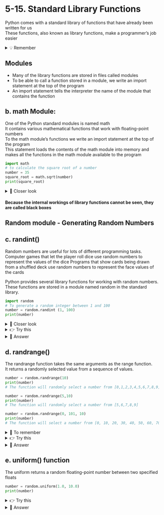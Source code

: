 # 5-15. Standard Library Functions
Python comes with a standard library of functions that have already been written for us  
These functions, also known as library functions, make a programmer’s job easier 

<details>
  <summary>
    💡 Remember
  </summary>
  We have ussed some Python’s library functions<br>
  print() - void function that takes arguments
  input() - value returning function that returns a string<br>
  range() - value returning function, returns a range
</details>

## Modules
- Many of the library functions are stored in files called modules   
- To be able to call a function stored in a module, we write an import statement at the top of the program  
- An import statement tells the interpreter the name of the module that contains the function 

## b. math Module:
One of the Python standard modules is named math    
It contains various mathematical functions that work with floating-point numbers  
To the math module’s functions we write an import statement at the top of the program  
This statement loads the contents of the math module into memory and makes all the functions in the math module available to the program

```python
import math
# to calculate the square root of a number
number = 35
square_root = math.sqrt(number)
print(square_root)
```

<details>
  <summary>
    🔎 Closer look
  </summary>
  sqrt() function is needed to calculate the square root of a number<br>
  this function is available in the math module<br>
  so, we import the math module<br>
  But to be able to call sqrt(), we must use the module name as a prefix<br>
  sqrt() returns a float, that is why we are able to store the value in a variable called square_root<br>
</details>

#### Because the internal workings of library functions cannot be seen, they are called black boxes

## Random module - Generating Random Numbers

## c. randint()
Random numbers are useful for lots of different programming tasks.  
Computer games that let the player roll dice use random numbers to represent the values of the dice 
Programs that show cards being drawn from a shuffled deck use random numbers to represent the face values of the cards


Python provides several library functions for working with random numbers.  
These functions are stored in a module named random in the standard library. 

```python
import random
# To generate a random integer between 1 and 100
number = random.randint (1, 100)
print(number)
```

<details>
  <summary>
    🔎 Closer look
  </summary>
  The randint function is in the random module, so we import it<br>
  when calling randint<br>
  - we must prefix the module name before the function name using a dot<br>
  - we must pass two integer arguments, that tell the function to give an integer random number in the range of 1 through 100<br>
  randint returns an integer, that can be assigned to a variable called number<br>
  to display a random number, it is not necessary to assign the random number to a variable, it can be sent to the  print function<br>
  print(random.randint (1, 100))
</details>


<details>
  <summary>
    👉 Try this
  </summary>
  Generate a random integer between two values that the user enters<br>
  Hint: When user enters data using input function, that data is a string, we must convert it to integer
</details>


<details>
  <summary>
    👀 Answer
  </summary>
  num1 = int(input("Enter first number: "))<br>
  num2 = int(input("Enter second number: "))<br>
  rand = random.randint(num1, num2)<br>
  print(rand)<br>
  # Assume that the user will enter numeric values and that the first number will be smaller than the second one
</details>


## d. randrange()
The randrange function takes the same arguments as the range function.  
It returns a randomly selected value from a sequence of values. 

```python
number = random.randrange(10)
print(number)
# The function will randomly select a number from [0,1,2,3,4,5,6,7,8,9]
```

```python
number = random.randrange(5,10)
print(number)
# The function will randomly select a number from [5,6,7,8,9]
```

```python
number = random.randrange(0, 101, 10)
print(number)
# The function will select a number from [0, 10, 20, 30, 40, 50, 60, 70, 80, 90, 100]
```

<details>
  <summary>
    🚩 To remember
  </summary>
  randint and randrange return an integer
</details>


<details>
  <summary>
    👉 Try this
  </summary>
  Generate a random number between 1 and 13 and if it is 1, print Ace, 2 print Two.. , 3 print Three, so on, 11, print Jack, 12 print Queen and 13 print King
</details>


<details>
  <summary>
    👀 Answer
  </summary>
  rand = random.randrange(1, 14)<br>
  if rand == 1:<br>
  &ensp;print("Ace")<br>
  elif rand == 2:<br>
  &ensp;print("Two")<br>
  elif rand == 3:<br>
  &ensp;print("Three")<br>
  elif rand == 4:<br>
  &ensp;print("Four")<br>
  elif rand == 5:<br>
  &ensp;print("Five")<br>
  elif rand == 6:<br>
  &ensp;print("six")<br>
  elif rand == 7:<br>
  &ensp;print("Seven")<br>
  elif rand == 8:<br>
  &ensp;print("Eight")<br>
  elif rand == 9:<br>
  &ensp;print("Nine")<br>
  elif rand == 10:<br>
  &ensp;print("Ten")<br>
  elif rand == 11:<br>
  &ensp;print("Jack")<br>
  elif rand == 12:<br>
  &ensp;print("Queen")<br>
  elif rand == 13:<br>
  &ensp;print("King")<br>
</details>

## e. uniform() function
The uniform returns a random floating-point number between two specified floats

```python
number = random.uniform(1.0, 10.0)
print(number)
```

<details>
  <summary>
    👉 Try this
  </summary>
  Generate a random float between two values that the user enters<br>
  Hint: When user enters data using input function, that data is a string, we must convert it to float
</details>


<details>
  <summary>
    👀 Answer
  </summary>
  num1 = float(input("Enter first number: "))<br>
  num2 = float(input("Enter second number: "))<br>
  rand = random.uniform(num1, num2)<br>
  print(rand)<br>
  # Assume that the user will enter numeric values and that the first number will be smaller than the second one
</details>
